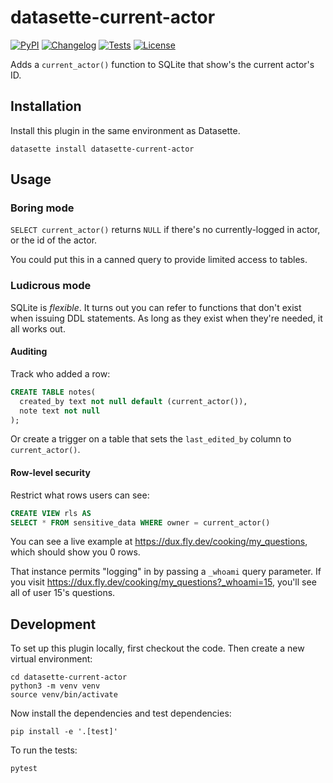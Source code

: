 # datasette-current-actor

[![PyPI](https://img.shields.io/pypi/v/datasette-current-actor.svg)](https://pypi.org/project/datasette-current-actor/)
[![Changelog](https://img.shields.io/github/v/release/cldellow/datasette-current-actor?include_prereleases&label=changelog)](https://github.com/cldellow/datasette-current-actor/releases)
[![Tests](https://github.com/cldellow/datasette-current-actor/workflows/Test/badge.svg)](https://github.com/cldellow/datasette-current-actor/actions?query=workflow%3ATest)
[![License](https://img.shields.io/badge/license-Apache%202.0-blue.svg)](https://github.com/cldellow/datasette-current-actor/blob/main/LICENSE)

Adds a `current_actor()` function to SQLite that show's the current actor's ID.

## Installation

Install this plugin in the same environment as Datasette.

    datasette install datasette-current-actor

## Usage

### Boring mode

`SELECT current_actor()` returns `NULL` if there's no currently-logged in actor,
or the id of the actor.

You could put this in a canned query to provide limited access to tables.

### Ludicrous mode

SQLite is _flexible_. It turns out you can refer to functions that don't exist
when issuing DDL statements. As long as they exist when they're needed, it all
works out.

#### Auditing

Track who added a row:

```sql
CREATE TABLE notes(
  created_by text not null default (current_actor()),
  note text not null
);
```

Or create a trigger on a table that sets the `last_edited_by` column to
`current_actor()`.

#### Row-level security

Restrict what rows users can see:

```sql
CREATE VIEW rls AS
SELECT * FROM sensitive_data WHERE owner = current_actor()
```

You can see a live example at https://dux.fly.dev/cooking/my_questions, which should show you 0 rows.

That instance permits "logging" in by passing a `_whoami` query parameter. If you visit https://dux.fly.dev/cooking/my_questions?_whoami=15, you'll see all of user 15's questions.



## Development

To set up this plugin locally, first checkout the code. Then create a new virtual environment:

    cd datasette-current-actor
    python3 -m venv venv
    source venv/bin/activate

Now install the dependencies and test dependencies:

    pip install -e '.[test]'

To run the tests:

    pytest
